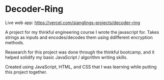 # Decoder-Ring

Live web app: https://vercel.com/sianglings-projects/decoder-ring

A project for my thinkful engineering course I wrote the javascript for. Takes strings as inputs and encodes/decodes them using ddifferent encryption methods.

Reasearch for this project was done through the thinkful bootcamp, and it helped solidify my basic JavaScript / algorithm writing skills. 

Created using JavaScript, HTML, and CSS that I was learning while putting this project together.
